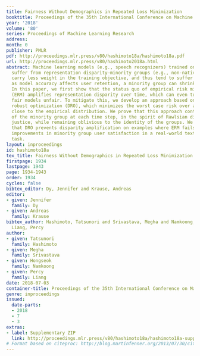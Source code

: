 ```yaml
---
title: Fairness Without Demographics in Repeated Loss Minimization
booktitle: Proceedings of the 35th International Conference on Machine Learning
year: '2018'
volume: '80'
series: Proceedings of Machine Learning Research
address: 
month: 0
publisher: PMLR
pdf: http://proceedings.mlr.press/v80/hashimoto18a/hashimoto18a.pdf
url: http://proceedings.mlr.press/v80/hashimoto2018a.html
abstract: Machine learning models (e.g., speech recognizers) trained on average loss
  suffer from representation disparity—minority groups (e.g., non-native speakers)
  carry less weight in the training objective, and thus tend to suffer higher loss.Worse,
  as model accuracy affects user retention, a minority group can shrink over time.
  In this paper, we first show that the status quo of empirical risk minimization
  (ERM) amplifies representation disparity over time, which can even turn initially
  fair models unfair. To mitigate this, we develop an approach based on distributionally
  robust optimization (DRO), which minimizes the worst case risk over all distributions
  close to the empirical distribution. We prove that this approach controls the risk
  of the minority group at each time step, in the spirit of Rawlsian distributive
  justice, while remaining oblivious to the identity of the groups. We demonstrate
  that DRO prevents disparity amplification on examples where ERM fails, and show
  improvements in minority group user satisfaction in a real-world text autocomplete
  task.
layout: inproceedings
id: hashimoto18a
tex_title: Fairness Without Demographics in Repeated Loss Minimization
firstpage: 1934
lastpage: 1943
page: 1934-1943
order: 1934
cycles: false
bibtex_editor: Dy, Jennifer and Krause, Andreas
editor:
- given: Jennifer
  family: Dy
- given: Andreas
  family: Krause
bibtex_author: Hashimoto, Tatsunori and Srivastava, Megha and Namkoong, Hongseok and
  Liang, Percy
author:
- given: Tatsunori
  family: Hashimoto
- given: Megha
  family: Srivastava
- given: Hongseok
  family: Namkoong
- given: Percy
  family: Liang
date: 2018-07-03
container-title: Proceedings of the 35th International Conference on Machine Learning
genre: inproceedings
issued:
  date-parts:
  - 2018
  - 7
  - 3
extras:
- label: Supplementary ZIP
  link: http://proceedings.mlr.press/v80/hashimoto18a/hashimoto18a-supp.zip
# Format based on citeproc: http://blog.martinfenner.org/2013/07/30/citeproc-yaml-for-bibliographies/
---
```


